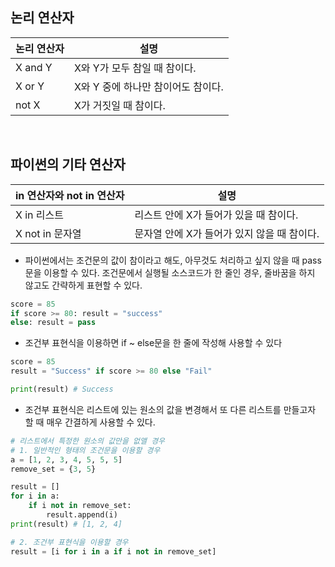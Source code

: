 ## 논리 연산자

| 논리 연산자 | 설명 |
| --- | --- |
| X and Y | X와 Y가 모두 참일 때 참이다. |
| X or Y | X와 Y 중에 하나만 참이어도 참이다. |
| not X | X가 거짓일 때 참이다. |
<br/>

## 파이썬의 기타 연산자

| in 연산자와 not in 연산자 | 설명 |
| --- | --- |
| X in 리스트 | 리스트 안에 X가 들어가 있을 때 참이다. |
| X not in 문자열  | 문자열 안에 X가 들어가 있지 않을 때 참이다. |
- 파이썬에서는 조건문의 값이 참이라고 해도, 아무것도 처리하고 싶지 않을 때 pass 문을 이용할 수 있다.
조건문에서 실행될 소스코드가 한 줄인 경우, 줄바꿈을 하지 않고도 간략하게 표현할 수 있다.

```python
score = 85
if score >= 80: result = "success"
else: result = pass
```

- 조건부 표현식을 이용하면 if ~ else문을 한 줄에 작성해 사용할 수 있다

```python
score = 85
result = "Success" if score >= 80 else "Fail"

print(result) # Success
```

- 조건부 표현식은 리스트에 있는 원소의 값을 변경해서 또 다른 리스트를 만들고자 할 때 매우 간결하게 사용할 수 있다.

```python
# 리스트에서 특정한 원소의 값만을 없앨 경우
# 1. 일반적인 형태의 조건문을 이용할 경우
a = [1, 2, 3, 4, 5, 5, 5]
remove_set = {3, 5}

result = []
for i in a:
	if i not in remove_set:
		result.append(i)
print(result) # [1, 2, 4]

# 2. 조건부 표현식을 이용할 경우
result = [i for i in a if i not in remove_set]
```
